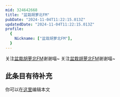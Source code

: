 ```yaml
---
mid: 324642668
title: "盆栽胡萝北FM"
pubDate: "2024-11-04T11:22:15.013Z"
updatedDate: "2024-11-04T11:22:15.013Z"
profile:
  {
    Nickname: ["盆栽胡萝北FM"],
  }
---
```


关注[盆栽胡萝北FM](https://space.bilibili.com/324642668)谢谢喵~ 关注[盆栽胡萝北FM](https://space.bilibili.com/324642668)谢谢喵~

## 此条目有待补充
你可以在[这里](https://github.com/Yuhanawa/VTuber.ICU-Content/edit/master/v/盆栽胡萝北FM/index.md)编辑本文
